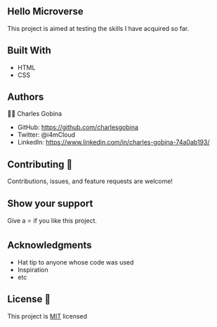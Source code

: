 ## Hello Microverse 
This project is aimed at testing the skills I have acquired so far.

## Built With
* HTML
* CSS

## Authors
:student: Charles Gobina
* GitHub: https://github.com/charlesgobina
* Twitter: @i4mCloud
* LinkedIn: https://www.linkedin.com/in/charles-gobina-74a0ab193/

## Contributing :handshake:
Contributions, issues, and feature requests are welcome!

## Show your support
Give a 	:star: if you like this project.

## Acknowledgments
* Hat tip to anyone whose code was used
* Inspiration
* etc

## License :memo:
This project is [MIT](https://github.com/microverseinc/readme-template/blob/master/MIT.md) licensed
 
